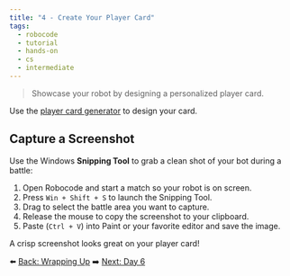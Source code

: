 ```yaml
---
title: "4 - Create Your Player Card"
tags:
  - robocode
  - tutorial
  - hands-on
  - cs
  - intermediate
---
```


> Showcase your robot by designing a personalized player card.


Use the [player card generator](https://docs.google.com/forms/d/e/1FAIpQLSeO3NAcXqPCaacO21ZvApGUHdzv9Nuon2acvDtka6GBHQW6Hw/viewform?usp=header) to design your card.

## Capture a Screenshot

Use the Windows **Snipping Tool** to grab a clean shot of your bot during a battle:

1. Open Robocode and start a match so your robot is on screen.
2. Press `Win + Shift + S` to launch the Snipping Tool.
3. Drag to select the battle area you want to capture.
4. Release the mouse to copy the screenshot to your clipboard.
5. Paste (`Ctrl + V`) into Paint or your favorite editor and save the image.

A crisp screenshot looks great on your player card!

⬅️ [Back: Wrapping Up](/robocode/Day-5/02_wrap_up)
➡️ [Next: Day 6](/robocode/Day-6/index)

